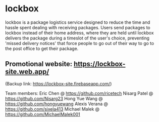 # lockbox

lockbox is a package logistics service designed to reduce the time and hassle spent dealing with receiving packages. Users send packages to lockbox instead of their home address, where they are held until lockbox delivers the package during a timeslot of the user's choice, preventing 'missed delivery notices' that force people to go out of their way to go to the post office to get their package.

Promotional website:
https://lockbox-site.web.app/
--
(Backup link: https://lockbox-site.firebaseapp.com/)

Team members: 
Eric Chen @ https://github.com/ricetech 
Nisarg Patel @ https://github.com/Nisarg23 
Hong Yue Wang @ https://github.com/hongyuewang 
Alexis Verana @ https://github.com/sixela413 
Michael Malek @ https://github.com/MichaelMalek001
